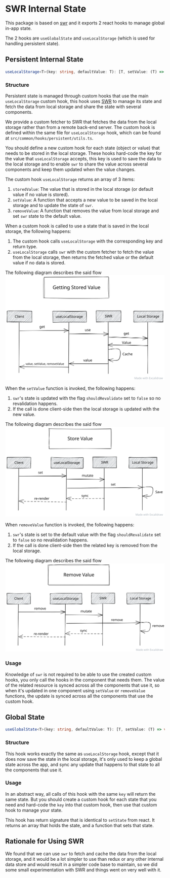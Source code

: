 # SWR Internal State
This package is based on [swr](https://swr.vercel.app/) and it exports 2 react hooks to manage global in-app state.

The 2 hooks are `useGlobalState` and `useLocalStorage` (which is used for handling persistent state).

## Persistent Internal State
```ts
useLocalStorage<T>(key: string, defaultValue: T): [T, setValue: (T) => void, removeValue: () => void]
```
### Structure
Persistent state is managed through custom hooks that use the main `useLocalStorage` custom hook, this hook uses [SWR](https://swr.vercel.app) to manage its state and fetch the data from local storage and share the state with several components.

We provide a custom fetcher to SWR that fetches the data from the local storage rather than from a remote back-end server. The custom hook is defined within the same file for `useLocalStorage` hook, which can be found at `src/common/hooks/persistent/utils.ts`.

You should define a new custom hook for each state (object or value) that needs to be stored in the local storage. These hooks hard-code the key for the value that `useLocalStorage` accepts, this key is used to save the data to the local storage and to enable `swr` to share the value across several  components and keep them updated when the value changes.

The custom hook `useLocalStorage` returns an array of 3 items:
  1. `storedValue`: The value that is stored in the local storage (or default value if no value is stored).
  1. `setValue`: A function that accepts a new value to be saved in the local storage and to update the state of `swr`.
  1. `removeValue`: A function that removes the value from local storage and set `swr` state to the default value.

When a custom hook is called to use a state that is saved in the local storage, the following happens:
  1. The custom hook calls `useLocalStorage` with the corresponding key and return type.
  1. `useLocalStorage` calls `swr` with the custom fetcher to fetch the value from the local storage, then returns the fetched value or the default value if no data is stored.

The following diagram describes the said flow
![Get value flow](docs/images/swr-persisted-get.svg)

When the `setValue` function is invoked, the following happens:
  1. `swr`'s state is updated with the flag `shouldRevalidate` set to `false` so no revalidation happens.
  1. If the call is done client-side then the local storage is updated with the new value.

The following diagram describes the said flow
![Set value flow](docs/images/swr-persisted-set.svg)

When `removeValue` function is invoked, the following happens:
  1. `swr`'s state is set to the default value with the flag `shouldRevalidate` set to `false` so no revalidation happens.
  1. If the call is done client-side then the related key is removed from the local storage.

The following diagram describes the said flow
![Remove value flow](docs/images/swr-persisted-remove.svg)

### Usage
Knowledge of `swr` is not required to be able to use the created custom hooks, you only call the hooks in the component that needs them. The value of the related resource is synced across all the components that use it, so when it's updated in one component using `setValue` or `removeValue` functions, the update is synced across all the components that use the custom hook.

## Global State
```ts
useGlobalState<T>(key: string, defaultValue: T): [T, setValue: (T) => void]
```

### Structure
This hook works exactly the same as `useLocalStorage` hook, except that it does now save the state in the local storage, it's only used to keep a global state across the app, and sync any update that happens to that state to all the components that use it.

### Usage
In an abstract way, all calls of this hook with the same `key` will return the same state. But you should create a custom hook for each state that you need and hard-code the `key` into that custom hook, then use that custom hook to manage your state.

This hook has return signature that is identical to `setState` from react. It returns an array that holds the state, and a function that sets that state.

## Rationale for Using SWR
We found that we can use `swr` to fetch and cache the data from the local storage, and it would be a lot simpler to use than redux or any other internal data store and would result in a simpler code base to maintain, so we did some small experimentation with SWR and things went on very well with it.